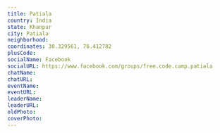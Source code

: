 ```yaml
---
title: Patiala
country: India
state: Khanpur
city: Patiala
neighborhood: 
coordinates: 30.329561, 76.412782
plusCode:
socialName: Facebook
socialURL: https://www.facebook.com/groups/free.code.camp.patiala
chatName:
chatURL:
eventName:
eventURL:
leaderName:
leaderURL:
oldPhoto: 
coverPhoto:
---
```

